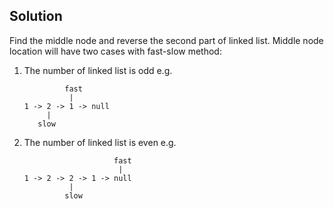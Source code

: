## Solution

Find the middle node and reverse the second part of linked list.
Middle node location will have two cases with fast-slow method:
1. The number of linked list is odd 
   e.g. 
   ```
            fast
             |
   1 -> 2 -> 1 -> null
        |
      slow
   ```
    
2. The number of linked list is even 
   e.g.
   ```
                       fast
                        |   
   1 -> 2 -> 2 -> 1 -> null
             |
            slow
   ```